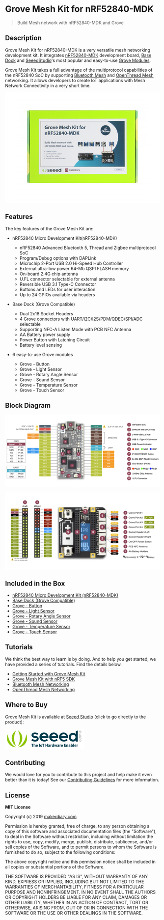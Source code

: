 # Grove Mesh Kit for nRF52840-MDK

> Build Mesh network with nRF52840-MDK and Grove

## Description

Grove Mesh Kit for nRF52840-MDK is a very versatile mesh networking development kit. It integrates [nRF52840-MDK](https://wiki.makerdiary.com/nrf52840-mdk/) development board, [Base Dock](https://wiki.makerdiary.com/base-dock/) and [SeeedStudio](https://www.seeedstudio.com/)'s most popular and easy-to-use [Grove Modules](https://www.seeedstudio.com/grove.html).

Grove Mesh Kit takes a full advantage of the multiprotocol capabilities of the nRF52840 SoC by supporting [Bluetooth Mesh](https://wiki.makerdiary.com/grove-mesh-kit/bluetooth-mesh) and [OpenThread Mesh](https://wiki.makerdiary.com/grove-mesh-kit/openthread-mesh) networking. It allows developers to create IoT applications with Mesh Network Connectivity in a very short time.

![](docs/assets/images/grove-mesh-kit-img.png)

## Features

The key features of the Grove Mesh Kit are:

* nRF52840 Micro Development Kit(nRF52840-MDK)
	* nRF52840 Advanced Bluetooth 5, Thread and Zigbee multiprotocol SoC
	* Program/Debug options with DAPLink
	* Microchip 2-Port USB 2.0 Hi-Speed Hub Controller
	* External ultra-low power 64-Mb QSPI FLASH memory
	* On-board 2.4G chip antenna
	* U.FL connector selectable for external antenna
	* Reversible USB 3.1 Type-C Connector
	* Buttons and LEDs for user interaction
	* Up to 24 GPIOs available via headers

* Base Dock (Grove Compatible)
	* Dual 2x18 Socket Headers
	* 4 Grove connectors with UART/I2C/I2S/PDM/QDEC/SPI/ADC selectable
	* Supporting NFC-A Listen Mode with PCB NFC Antenna
	* AA Battery power supply
	* Power Button with Latching Circuit
	* Battery level sensing

* 6 easy-to-use Grove modules
	* Grove - Button
	* Grove - Light Sensor
	* Grove - Rotary Angle Sensor
	* Grove - Sound Sensor
	* Grove - Temperature Sensor
	* Grove - Touch Sensor

## Block Diagram

[![](docs/assets/images/nrf52840-mdk-pinout.jpg)](docs/assets/images/nrf52840-mdk-pinout.jpg)

[![](docs/assets/images/base_dock_block_diagram_v1.jpg)](docs/assets/images/base_dock_block_diagram_v1.jpg)


## Included in the Box

* [nRF52840 Micro Development Kit (nRF52840-MDK)](https://wiki.makerdiary.com/nrf52840-mdk/)
* [Base Dock (Grove Compatible)](https://wiki.makerdiary.com/base-dock/)
* [Grove - Button](https://www.seeedstudio.com/category/Grove-c-1003/category/Input-c-21/buttons-c-928/Grove-Button.html)
* [Grove - Light Sensor](https://www.seeedstudio.com/Grove-Light-Sensor-v1-2.html)
* [Grove - Rotary Angle Sensor](https://www.seeedstudio.com/Grove-Rotary-Angle-Sensor.html)
* [Grove - Sound Sensor](https://www.seeedstudio.com/Grove-Sound-Sensor.html)
* [Grove - Temperature Sensor](https://www.seeedstudio.com/Grove-Temperature-Sensor.html)
* [Grove - Touch Sensor](https://www.seeedstudio.com/Grove-Touch-Sensor.html)

## Tutorials

We think the best way to learn is by doing. And to help you get started, we have provided a series of tutorials. Find the details below.

* [Getting Started with Grove Mesh Kit](https://wiki.makerdiary.com/grove-mesh-kit/getting-started)
* [Grove Mesh Kit with nRF5 SDK](https://wiki.makerdiary.com/grove-mesh-kit/setting-up-nrf5-sdk)
* [Bluetooth Mesh Networking](https://wiki.makerdiary.com/grove-mesh-kit/bluetooth-mesh)
* [OpenThread Mesh Networking](https://wiki.makerdiary.com/grove-mesh-kit/openthread-mesh)

## Where to Buy

Grove Mesh Kit is available at [Seeed Studio](https://www.seeedstudio.com/) (click to go directly to the product):

[![SeeedStudio](docs/assets/images/seeed_logo_2018_horizontal.png)](https://www.seeedstudio.com/Grove-Mesh-Kit-for-nRF52840-MDK-p-4053.html)

## Contributing

We would love for you to contribute to this project and help make it even better than it is today! See our [Contributing Guidelines](https://wiki.makerdiary.com/grove-mesh-kit/CONTRIBUTING) for more information.

## License

**MIT License**

Copyright (c) 2019 [makerdiary.com](https://makerdiary.com)

Permission is hereby granted, free of charge, to any person obtaining a copy
of this software and associated documentation files (the "Software"), to deal
in the Software without restriction, including without limitation the rights
to use, copy, modify, merge, publish, distribute, sublicense, and/or sell
copies of the Software, and to permit persons to whom the Software is
furnished to do so, subject to the following conditions:

The above copyright notice and this permission notice shall be included in all
copies or substantial portions of the Software.

THE SOFTWARE IS PROVIDED "AS IS", WITHOUT WARRANTY OF ANY KIND, EXPRESS OR
IMPLIED, INCLUDING BUT NOT LIMITED TO THE WARRANTIES OF MERCHANTABILITY,
FITNESS FOR A PARTICULAR PURPOSE AND NONINFRINGEMENT. IN NO EVENT SHALL THE
AUTHORS OR COPYRIGHT HOLDERS BE LIABLE FOR ANY CLAIM, DAMAGES OR OTHER
LIABILITY, WHETHER IN AN ACTION OF CONTRACT, TORT OR OTHERWISE, ARISING FROM,
OUT OF OR IN CONNECTION WITH THE SOFTWARE OR THE USE OR OTHER DEALINGS IN THE
SOFTWARE.
